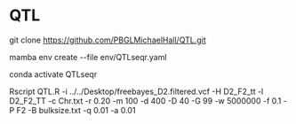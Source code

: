 # QTL


git clone https://github.com/PBGLMichaelHall/QTL.git

mamba env create --file env/QTLseqr.yaml 

conda activate QTLseqr

Rscript QTL.R -i ../../Desktop/freebayes_D2.filtered.vcf -H D2_F2_tt -l D2_F2_TT -c Chr.txt -r 0.20 -m 100 -d 400 -D 40 -G 99 -w 5000000 -f 0.1 -P F2 -B bulksize.txt -q 0.01 -a 0.01
